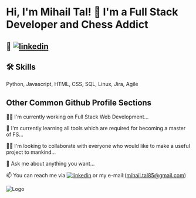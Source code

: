 
# Hi, I'm Mihail Tal! 👋 I'm a Full Stack Developer and Chess Addict


## 🔗 [![linkedin](https://img.shields.io/badge/linkedin-0A66C2?style=for-the-badge&logo=linkedin&logoColor=white)](https://www.linkedin.com/in/talha-toparl%C4%B1-49055372/)




## 🛠 Skills
Python, Javascript, HTML, CSS, SQL, Linux, Jira, Agile


## Other Common Github Profile Sections
👩‍💻  I'm currently working on Full Stack Web Development...

🧠 I'm currently learning all tools which are required for becoming a master of FS...

👯‍♀️ I'm looking to collaborate with everyone who would like to make a useful project to mankind... 

🤔 Ask me about anything you want...

📫 You can reach me via [![linkedin](https://img.shields.io/badge/linkedin-0A66C2?style=for-the-badge&logo=linkedin&logoColor=white)](https://www.linkedin.com/in/talha-toparl%C4%B1-49055372/) or my e-mail:(mihail.tal85@gmail.com)





![Logo](https://bigthink.com/wp-content/uploads/2022/01/AdobeStock_236786791.jpeg?lb=1536,864)

